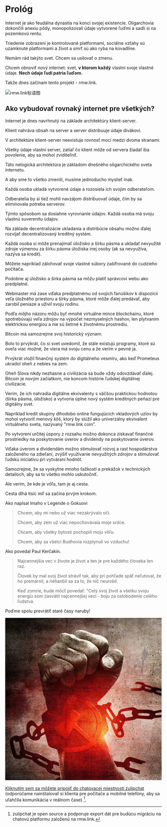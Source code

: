 # Prológ

Internet je ako feudálna dynastia na konci svojej existencie. Oligarchovia dokončili anexiu pôdy, monopolizovali údaje vytvorené ľuďmi a sadli si na pozemkovú rentu.

Triedenie zobrazení je kontrolované platformami, sociálne vzťahy sú uzamknuté platformami a život a smrť sú ako ryba na kovadline.

Nemám rád takýto svet. Chcem sa usilovať o zmenu.

Chcem obnoviť nový internet: svet, **v ktorom každý** vlastní svoje vlastné údaje. **Nech údaje ľudí patria ľuďom.**

Takže dnes začínam tento projekt - rmw.link.

![rmw.link标语图](/slogan.svg)

## Ako vybudovať rovnaký internet pre všetkých?

Internet je dnes navrhnutý na základe architektúry klient-server.

Klient nahráva obsah na server a server distribuuje údaje divákovi.

V architektúre klient-server neexistuje rovnosť moci medzi dvoma stranami.

Všetky údaje vlastní server, zatiaľ čo klient môže od servera žiadať iba povolenie, aby sa mohol zviditeľniť.

Táto nelogická architektúra je základom dnešného oligarchického sveta internetu.

A aby sme to všetko zmenili, musíme jednoducho myslieť inak.

Každá osoba ukladá vytvorené údaje a rozosiela ich svojim odberateľom.

Odberatelia by si tiež mohli navzájom distribuovať údaje, čím by sa eliminovala potreba serverov.

Týmto spôsobom sa dosiahne vyrovnanie údajov. Každá osoba má svoju vlastnú suverenitu údajov.

Na základe decentralizácie ukladania a distribúcie obsahu možno ďalej rozvíjať decentralizovaný kreditný systém.

Každá osoba si môže prenajímať úložisko a šírku pásma a ukladať nevyužité zdroje výmenou za šírku pásma úložiska inej osoby (ak sa nevyužíva, nazýva sa kredit).

Môžete napríklad zálohovať svoje vlastné súbory zašifrované do cudzieho počítača.

Podobne aj úložisko a šírka pásma sa môžu platiť správcovi webu ako predplatné.

Webmaster má zase vďaka predplatnému od svojich fanúšikov k dispozícii veľa úložného priestoru a šírky pásma, ktoré môže ďalej predávať, aby zarobil peniaze a uživil svoju rodinu.

Podľa môjho názoru môžu byť mnohé virtuálne mince blockchainu, ktoré spotrebúvajú veľa zdrojov na výpočet nezmyselných hashov, len plytvaním elektrickou energiou a nie sú šetrné k životnému prostrediu.

Bitcoin má samozrejme svoj historický význam.

Bolo to prvýkrát, čo si svet uvedomil, že stále existujú programy, ktoré sú oveľa viac možné, že viera má svoju cenu a že verím v pevné ja.

Prvýkrát vložil finančný systém do digitálneho vesmíru, ako keď Prometeus ukradol oheň z nebies na zem.

Oheň Slova nikdy nezhasne a civilizácia sa bude vždy odovzdávať ďalej. Bitcoin je novým začiatkom, nie koncom histórie ľudskej digitálnej civilizácie.

Verím, že ich nahradia digitálne ekvivalenty s väčšou praktickou hodnotou (šírka pásma, úložisko) a vytvoria úplne nový systém kreditných peňazí pre digitálny svet.

Napríklad kredit skupiny dlhodobo online fungujúcich vkladových uzlov by mohol vytvoriť menový kôš, ktorý by slúžil ako univerzálny ekvivalent virtuálneho sveta, nazývaný "rmw.link coin".

Po vytvorení určitej úspory z rozsahu možno dokonca získavať finančné prostriedky na poskytovanie úverov a dividendy na poskytovanie úverov.

Vďaka úverom a dividendám možno stimulovať rozvoj a rast hospodárstva založeného na zdieľaní, zvýšiť využívanie nevyužitých zdrojov a stimulovať ľudskú iniciatívu pri vytváraní hodnôt.

Samozrejme, že sa vyskytne mnoho ťažkostí a prekážok v technických detailoch, aby sa to všetko mohlo uskutočniť.

Ale verím, že kde je vôľa, tam je aj cesta.

Cesta dlhá tisíc míľ sa začína prvým krokom.

Ako napísal Imaho v Legende o Gokuovi

> Chcem, aby mi nebo už viac nezakrývalo oči.
> 
> Chcem, aby zem už viac nepochovávala moje srdce.
> 
> Chcem, aby všetky bytosti pochopili moju vôľu.
> 
> Chcem, aby sa všetci Budhovia rozplynuli vo vzduchu!

Ako povedal Paul Kerčakin.

> Najcennejšia vec v živote je život a ten je pre každého človeka len raz.
> 
> Človek by mal svoj život stráviť tak, aby pri pohľade späť neľutoval, že ho premárnil, a nehanbil sa za to, že nič neurobil.
> 
> Keď zomrie, bude môcť povedať: "Celý svoj život a všetku svoju energiu som zasvätil najcennejšej veci - boju za oslobodenie celého ľudstva.

Poďme spolu prevrátiť staré časy naruby!

![](https://raw.githubusercontent.com/gcxfd/img/gh-pages/1.jpg)

[Kliknutím sem sa môžete pripojiť do chatovacej miestnosti zulipchat](https://rmw.zulipchat.com) (odporúčame nainštalovať si klienta pre počítače a mobilné telefóny, aby sa uľahčila komunikácia v reálnom čase) [^1].

[^1]: zulipchat je open source a podporuje export dát pre budúcu migráciu na chatovú platformu založenú na rmw.link.